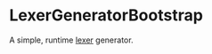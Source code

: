 # LexerGeneratorBootstrap
A simple, runtime [lexer](https://en.wikipedia.org/wiki/Lexical_analysis) generator.
